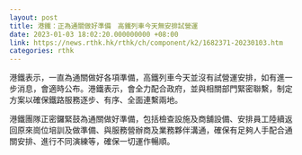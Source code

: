 ```yaml
---
layout: post
title: 港鐵：正為通關做好準備　高鐵列車今天無安排試營運
date: 2023-01-03 18:02:20.000000000 +08:00
link: https://news.rthk.hk/rthk/ch/component/k2/1682371-20230103.htm
categories: rthk
---
```


港鐵表示，一直為通關做好各項準備，高鐵列車今天並沒有試營運安排，如有進一步消息，會適時公布。港鐵表示，會全力配合政府，並與相關部門緊密聯繫，制定方案以確保鐵路服務逐步、有序、全面連繫兩地。

港鐵團隊正密鑼緊鼓為通關做好準備，包括檢查設施及商舖設備、安排員工陸續返回原來崗位培訓及做準備、與服務營辦商及業務夥伴溝通，確保有足夠人手配合通關安排、進行不同演練等，確保一切運作暢順。
